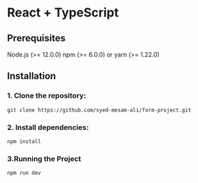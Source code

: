 # React + TypeScript 

## Prerequisites
Node.js (>= 12.0.0)
npm (>= 6.0.0) or yarn (>= 1.22.0)

## Installation
### 1. Clone the repository:
`git clone https://github.com/syed-mesam-ali/form-project.git`
### 2. Install dependencies: 
`npm install`
### 3.Running the Project
`npm run dev`